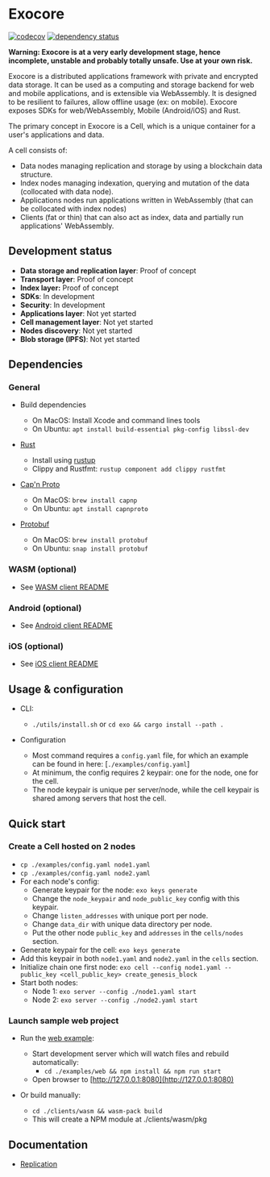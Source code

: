 # Exocore
[![codecov](https://codecov.io/gh/appaquet/exocore/branch/master/graph/badge.svg?token=OKZAHfPlaP)](https://codecov.io/gh/appaquet/exocore)
[![dependency status](https://deps.rs/repo/github/appaquet/exocore/status.svg)](https://deps.rs/repo/github/appaquet/exocore)

**Warning: Exocore is at a very early development stage, hence incomplete, unstable and probably totally unsafe. Use at your own risk.**

Exocore is a distributed applications framework with private and encrypted data storage. It can be used as a computing and 
storage backend for web and mobile applications, and is extensible via WebAssembly. It is designed to be resilient to 
failures, allow offline usage (ex: on mobile). Exocore exposes SDKs for web/WebAssembly, Mobile (Android/iOS) and Rust.

The primary concept in Exocore is a Cell, which is a unique container for a user's applications and data. 

A cell consists of:
* Data nodes managing replication and storage by using a blockchain data structure.
* Index nodes managing indexation, querying and mutation of the data (collocated with data node).
* Applications nodes run applications written in WebAssembly (that can be collocated with index nodes)
* Clients (fat or thin) that can also act as index, data and partially run applications' WebAssembly.

## Development status
* **Data storage and replication layer**: Proof of concept
* **Transport layer**: Proof of concept
* **Index layer:** Proof of concept
* **SDKs**: In development
* **Security**: In development
* **Applications layer**: Not yet started
* **Cell management layer**: Not yet started
* **Nodes discovery**: Not yet started
* **Blob storage (IPFS)**: Not yet started

## Dependencies
### General
* Build dependencies
    * On MacOS: Install Xcode and command lines tools
    * On Ubuntu: `apt install build-essential pkg-config libssl-dev`
    
* [Rust](https://www.rust-lang.org/learn/get-started)
  * Install using [rustup](https://www.rust-lang.org/learn/get-started)
  * Clippy and Rustfmt: `rustup component add clippy rustfmt`
  
* [Cap'n Proto](https://capnproto.org/install.html)
    * On MacOS: `brew install capnp` 
    * On Ubuntu: `apt install capnproto` 

* [Protobuf](https://developers.google.com/protocol-buffers/)
    * On MacOS: `brew install protobuf` 
    * On Ubuntu: `snap install protobuf` 
    
### WASM (optional)
* See [WASM client README](./clients/wasm/README.md)

### Android (optional)
* See [Android client README](./clients/android/README.md)

### iOS (optional)
* See [iOS client README](./clients/ios/README.md)

## Usage & configuration
* CLI:
  * `./utils/install.sh` or `cd exo && cargo install --path .`

* Configuration
    * Most command requires a `config.yaml` file, for which an example can be found in here: [`./examples/config.yaml`]
    * At minimum, the config requires 2 keypair: one for the node, one for the cell.
    * The node keypair is unique per server/node, while the cell keypair is shared among servers that host the cell.
    
## Quick start
### Create a Cell hosted on 2 nodes
* `cp ./examples/config.yaml node1.yaml`
* `cp ./examples/config.yaml node2.yaml`
* For each node's config:
    * Generate keypair for the node: `exo keys generate`
    * Change the `node_keypair` and `node_public_key` config with this keypair.
    * Change `listen_addresses` with unique port per node.
    * Change `data_dir` with unique data directory per node. 
    * Put the other node `public_key` and `addresses` in the `cells/nodes` section.
* Generate keypair for the cell: `exo keys generate` 
* Add this keypair in both `node1.yaml` and `node2.yaml` in the `cells` section.
* Initialize chain one first node: `exo cell --config node1.yaml --public_key <cell_public_key> create_genesis_block`
* Start both nodes:
    * Node 1: `exo server --config ./node1.yaml start`
    * Node 2: `exo server --config ./node2.yaml start`

### Launch sample web project
* Run the [web example](./examples/web):
  * Start development server which will watch files and rebuild automatically:
    * `cd ./examples/web && npm install && npm run start`
  * Open browser to [http://127.0.0.1:8080](http://127.0.0.1:8080)
  
* Or build manually: 
    * `cd ./clients/wasm && wasm-pack build`
    * This will create a NPM module at ./clients/wasm/pkg

## Documentation
* [Replication](data/replication.md)
